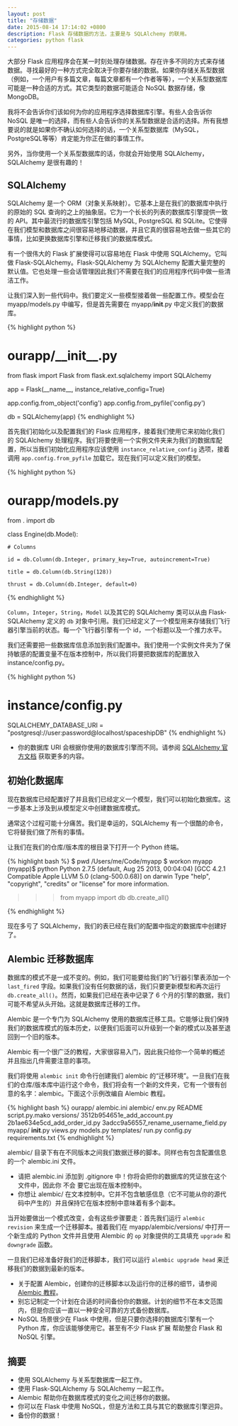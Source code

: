 ```yaml
---
layout: post
title: "存储数据"
date: 2015-08-14 17:14:02 +0800
description: Flask 存储数据的方法，主要是与 SQLAlchemy 的联用。
categories: python flask
---
```


大部分 Flask 应用程序会在某一时刻处理存储数据。存在许多不同的方式来存储数据。寻找最好的一种方式完全取决于你要存储的数据。如果你存储关系型数据（例如，一个用户有多篇文章，每篇文章都有一个作者等等），一个关系型数据库可能是一种合适的方式。其它类型的数据可能适合 NoSQL 数据存储，像 MongoDB。

我将不会告诉你们该如何为你的应用程序选择数据库引擎。有些人会告诉你 NoSQL 是唯一的选择，而有些人会告诉你的关系型数据是合适的选择。所有我想要说的就是如果你不确认如何选择的话，一个关系型数据库（MySQL，PostgreSQL等等）肯定能为你正在做的事情工作。

另外，当你使用一个关系型数据库的话，你就会开始使用 SQLAlchemy，SQLAlchemy 是很有趣的！

## SQLAlchemy

SQLAlchemy 是一个 ORM（对象关系映射）。它基本上是在我们的数据库中执行的原始的 SQL 查询的之上的抽象层。它为一个长长的列表的数据库引擎提供一致的 API。其中最流行的数据库引擎包括 MySQL, PostgreSQL 和 SQLite。它使得在我们模型和数据库之间很容易地移动数据，并且它真的很容易地去做一些其它的事情，比如更换数据库引擎和迁移我们的数据库模式。

有一个很伟大的 Flask 扩展使得可以容易地在 Flask 中使用 SQLAlchemy。它叫做 Flask-SQLAlchemy。Flask-SQLAlchemy 为 SQLAlchemy 配置大量完整的默认值。它也处理一些会话管理因此我们不需要在我们的应用程序代码中做一些清洁工作。

让我们深入到一些代码中。我们要定义一些模型接着做一些配置工作。模型会在 myapp/models.py 中编写，但是首先需要在 myapp/__init__.py 中定义我们的数据库。

{% highlight python %}
# ourapp/\_\_init\_\_.py

from flask import Flask
from flask.ext.sqlalchemy import SQLAlchemy

app = Flask(\_\_name\_\_, instance\_relative\_config=True)

app.config.from_object('config')
app.config.from_pyfile('config.py')

db = SQLAlchemy(app)
{% endhighlight %}

首先我们初始化以及配置我们的 Flask 应用程序，接着我们使用它来初始化我们的 SQLAlchemy 处理程序。我们将要使用一个实例文件夹来为我们的数据库配置，所以当我们初始化应用程序应该使用 `instance_relative_config` 选项，接着调用 `app.config.from_pyfile` 加载它。现在我们可以定义我们的模型。

{% highlight python %}
# ourapp/models.py

from . import db

class Engine(db.Model):

    # Columns

    id = db.Column(db.Integer, primary_key=True, autoincrement=True)

    title = db.Column(db.String(128))

    thrust = db.Column(db.Integer, default=0)
{% endhighlight %}

`Column`，`Integer`，`String`，`Model` 以及其它的 SQLAlchemy 类可以从由 Flask-SQLAlchemy 定义的 `db` 对象中引用。我们已经定义了一个模型用来存储我们飞行器引擎当前的状态。每一个飞行器引擎有一个 id，一个标题以及一个推力水平。

我们还需要把一些数据库信息添加到我们配置中。我们使用一个实例文件夹为了保持敏感的配置变量不在版本控制中，所以我们将要把数据库的配置放入 instance/config.py。

{% highlight python %}
# instance/config.py

SQLALCHEMY_DATABASE_URI = "postgresql://user:password@localhost/spaceshipDB"
{% endhighlight %}

* 你的数据库 URI 会根据你使用的数据库引擎而不同。请参阅 [SQLAlchemy 官方文档](http://docs.sqlalchemy.org/en/latest/core/engines.html?highlight=database#database-urls) 获取更多的内容。

## 初始化数据库

现在数据库已经配置好了并且我们已经定义一个模型，我们可以初始化数据库。这一步基本上涉及到从模型定义中创建数据库模式。

通常这个过程可能十分痛苦。我们是幸运的，SQLAlchemy 有一个很酷的命令，它将替我们做了所有的事情。

让我们在我们的仓库/版本库的根目录下打开一个 Python 终端。

{% highlight bash %}
$ pwd
/Users/me/Code/myapp
$ workon myapp
(myapp)$ python
Python 2.7.5 (default, Aug 25 2013, 00:04:04)
[GCC 4.2.1 Compatible Apple LLVM 5.0 (clang-500.0.68)] on darwin
Type "help", "copyright", "credits" or "license" for more information.
>>> from myapp import db
>>> db.create_all()
>>>
{% endhighlight %}

现在多亏了 SQLAlchemy，我们的表已经在我们的配置中指定的数据库中创建好了。

## Alembic 迁移数据库

数据库的模式不是一成不变的。例如，我们可能要给我们的飞行器引擎表添加一个 `last_fired` 字段。如果我们没有任何数据的话，我们只要更新模型和再次运行 `db.create_all()`。然而，如果我们已经在表中记录了 6 个月的引擎的数据，我们可能不希望从头开始。这就是数据库迁移的工作。

Alembic 是一个专门为 SQLAlchemy 使用的数据库迁移工具。它能够让我们保持我们的数据库模式的版本历史，以便我们后面可以升级到一个新的模式以及甚至退回到一个旧的版本。

Alembic 有一个很广泛的教程，大家很容易入门，因此我只给你一个简单的概述并且指出几件需要注意的事项。

我们将使用 `alembic init` 命令行创建我们 alembic 的“迁移环境”。一旦我们在我们的仓库/版本库中运行这个命令，我们将会有一个新的文件夹，它有一个很有创意的名字：alembic。下面这个示例改编自 Alembic 教程。

{% highlight bash %}
ourapp/
    alembic.ini
    alembic/
        env.py
        README
        script.py.mako
        versions/
            3512b954651e_add_account.py
            2b1ae634e5cd_add_order_id.py
            3adcc9a56557_rename_username_field.py
    myapp/
        __init__.py
        views.py
        models.py
        templates/
    run.py
    config.py
    requirements.txt
{% endhighlight %}

alembic/ 目录下有在不同版本之间我们数据迁移的脚本。同样也有包含配置信息的一个 alembic.ini 文件。

* 请把 alembic.ini 添加到 .gitignore 中！你将会把你的数据库的凭证放在这个文件中，因此你 不会 要它出现在版本控制中。
* 你想让 alembic/ 在文本控制中。它并不包含敏感信息（它不可能从你的源代码中产生的）并且保持它在版本控制中意味着有多个副本。

当开始要做出一个模式改变，会有这些步骤要走：首先我们运行 `alembic revision` 来生成一个迁移脚本。接着我们在 myapp/alembic/versions/ 中打开一个新生成的 Python 文件并且使用 Alembic 的 `op` 对象提供的工具填充 `upgrade` 和 `downgrade` 函数。

一旦我们已经准备好我们的迁移脚本，我们可以运行 `alembic upgrade head` 来迁移我们的数据到最新的版本。

* 关于配置 Alembic，创建你的迁移脚本以及运行你的迁移的细节，请参阅 [Alembic 教程](http://alembic.readthedocs.org/en/latest/tutorial.html)。
* 别忘记制定一个计划在合适的时间备份你的数据。计划的细节不在本文范围内，但是你应该一直以一种安全可靠的方式备份数据库。
* NoSQL 场景很少在 Flask 中使用，但是只要你选择的数据库引擎有一个 Python 库，你应该能够使用它。甚至有不少 Flask 扩展 帮助整合 Flask 和 NoSQL 引擎。

## 摘要

* 使用 SQLAlchemy 与关系型数据库一起工作。
* 使用 Flask-SQLAlchemy 与 SQLAlchemy 一起工作。
* Alembic 帮助你在数据库模式的变化之间迁移你的数据。
* 你可以在 Flask 中使用 NoSQL，但是方法和工具与其它的数据库引擎迥异。
* 备份你的数据！
